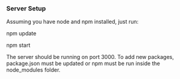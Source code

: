 ### Server Setup
Assuming you have node and npm installed, just run:

npm update

npm start

The server should be running on port 3000.
To add new packages, package.json must be updated or npm must be run inside the node_modules folder.
